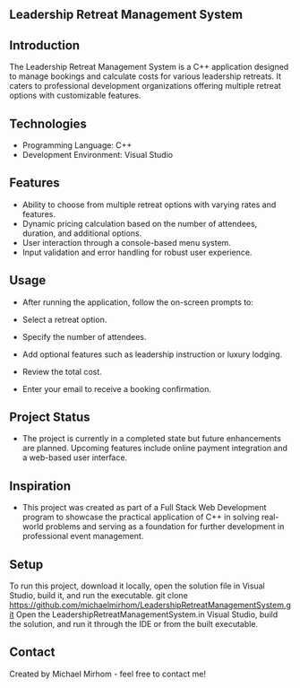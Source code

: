 ## Leadership Retreat Management System
## Introduction
The Leadership Retreat Management System is a C++ application designed to manage bookings and calculate costs for various leadership retreats. It caters to professional development organizations offering multiple retreat options with customizable features.

## Technologies
- Programming Language: C++
- Development Environment: Visual Studio
## Features
- Ability to choose from multiple retreat options with varying rates and features.
- Dynamic pricing calculation based on the number of attendees, duration, and additional options.
- User interaction through a console-based menu system.
- Input validation and error handling for robust user experience.
## Usage
- After running the application, follow the on-screen prompts to:

- Select a retreat option.
- Specify the number of attendees.
- Add optional features such as leadership instruction or luxury lodging.
- Review the total cost.
- Enter your email to receive a booking confirmation.
## Project Status
- The project is currently in a completed state but future enhancements are planned. Upcoming features include online payment integration and a web-based user interface.

## Inspiration
- This project was created as part of a Full Stack Web Development program to showcase the practical application of C++ in solving real-world problems and serving as a foundation for further development in professional event management.

## Setup
To run this project, download it locally, open the solution file in Visual Studio, build it, and run the executable.
git clone https://github.com/michaelmirhom/LeadershipRetreatManagementSystem.git
Open the LeadershipRetreatManagementSystem.in Visual Studio, build the solution, and run it through the IDE or from the built executable.

## Contact
Created by Michael Mirhom - feel free to contact me!

